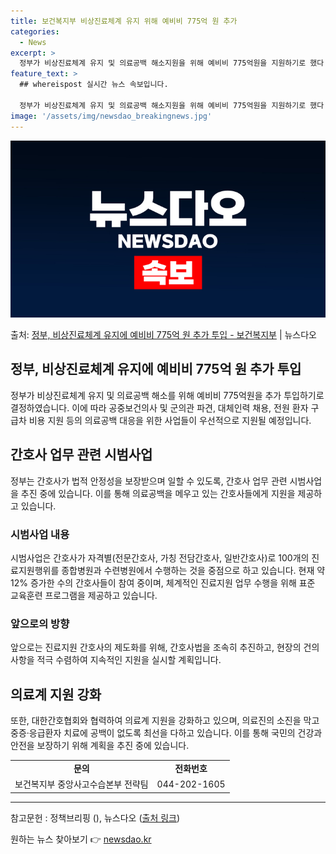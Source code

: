 ```yaml
---
title: 보건복지부 비상진료체계 유지 위해 예비비 775억 원 추가
categories:
  - News
excerpt: >
  정부가 비상진료체계 유지 및 의료공백 해소지원을 위해 예비비 775억원을 지원하기로 했다. 박민수 보건복지부…
feature_text: >
  ## whereispost 실시간 뉴스 속보입니다.

  정부가 비상진료체계 유지 및 의료공백 해소지원을 위해 예비비 775억원을 지원하기로 했다. 박민수 보건복지부…
image: '/assets/img/newsdao_breakingnews.jpg'
---
```


![뉴스다오 속보](/assets/img/newsdao_breakingnews.jpg)

<p>출처: <a href="https://newsdao.kr/3942" rel="dofollow">정부, 비상진료체계 유지에 예비비 775억 원 추가 투입 - 보건복지부</a> | 뉴스다오</p>

<h2 data-ke-size="size26">정부, 비상진료체계 유지에 예비비 775억 원 추가 투입</h2> 
<p data-ke-size="size16">정부가 비상진료체계 유지 및 의료공백 해소를 위해 예비비 775억원을 추가 투입하기로 결정하였습니다. 이에 따라 공중보건의사 및 군의관 파견, 대체인력 채용, 전원 환자 구급차 비용 지원 등의 의료공백 대응을 위한 사업들이 우선적으로 지원될 예정입니다.</p>

<h2 data-ke-size="size24">간호사 업무 관련 시범사업</h2>
<p data-ke-size="size16">정부는 간호사가 법적 안정성을 보장받으며 일할 수 있도록, 간호사 업무 관련 시범사업을 추진 중에 있습니다. 이를 통해 의료공백을 메우고 있는 간호사들에게 지원을 제공하고 있습니다.</p>
<h3>시범사업 내용</h3>
<p data-ke-size="size16">시범사업은 간호사가 자격별(전문간호사, 가칭 전담간호사, 일반간호사)로 100개의 진료지원행위를 종합병원과 수련병원에서 수행하는 것을 중점으로 하고 있습니다. 현재 약 12% 증가한 수의 간호사들이 참여 중이며, 체계적인 진료지원 업무 수행을 위해 표준 교육훈련 프로그램을 제공하고 있습니다.</p>

<h3>앞으로의 방향</h3>
<p data-ke-size="size16">앞으로는 진료지원 간호사의 제도화를 위해, 간호사법을 조속히 추진하고, 현장의 건의사항을 적극 수렴하여 지속적인 지원을 실시할 계획입니다.</p>

<h2 data-ke-size="size24">의료계 지원 강화</h2>
<p data-ke-size="size16">또한, 대한간호협회와 협력하여 의료계 지원을 강화하고 있으며, 의료진의 소진을 막고 중증·응급환자 치료에 공백이 없도록 최선을 다하고 있습니다. 이를 통해 국민의 건강과 안전을 보장하기 위해 계획을 추진 중에 있습니다.</p>

<table>
	<tr>
		<td style="text-align: center; height: 17px;"><b>문의</b></td>
		<td style="text-align: center; height: 17px;"><b>전화번호</b></td>
	</tr>
	<tr>
		<td>보건복지부 중앙사고수습본부 전략팀</td>
		<td>044-202-1605</td>
	</tr>
</table>

<hr />

<p data-ke-size="size16">참고문헌 : 정책브리핑 (), 뉴스다오 (<a href="https://newsdao.kr/3942">출처 링크</a>)</p> 

원하는 뉴스 찾아보기 👉 <a href="https://newsdao.kr" rel="dofollow">newsdao.kr</a>


